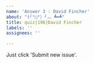 ```yaml
---
name: 'Answer 3 : David Fincher'
about: "(╯°□°）╯︵ ┻━┻"
title: quiz|196|David Fincher
labels: ''
assignees: ''

---
```


Just click 'Submit new issue'.
